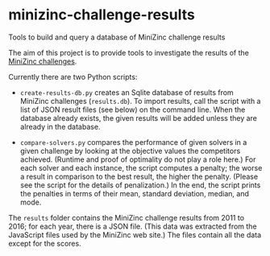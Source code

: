 # minizinc-challenge-results
Tools to build and query a database of MiniZinc challenge results

The aim of this project is to provide tools to investigate the results of the [MiniZinc challenges](http://www.minizinc.org/challenge.html).

Currently there are two Python scripts:

* `create-results-db.py` creates an Sqlite database of results from MiniZinc challenges (`results.db`). To import results, call the script with a list of JSON result files (see below) on the command line. When the database already exists, the given results will be added unless they are already in the database.

* `compare-solvers.py` compares the performance of given solvers in a given challenge by looking at the objective values the competitors achieved. (Runtime and proof of optimality do not play a role here.) For each solver and each instance, the script computes a penalty; the worse a result in comparison to the best result, the higher the penalty. (Please see the script for the details of penalization.) In the end, the script prints the penalties in terms of their mean, standard deviation, median, and mode.

The `results` folder contains the MiniZinc challenge results from 2011 to 2016; for each year, there is a JSON file. (This data was extracted from the JavaScript files used by the MiniZinc web site.) The files contain all the data except for the scores.
